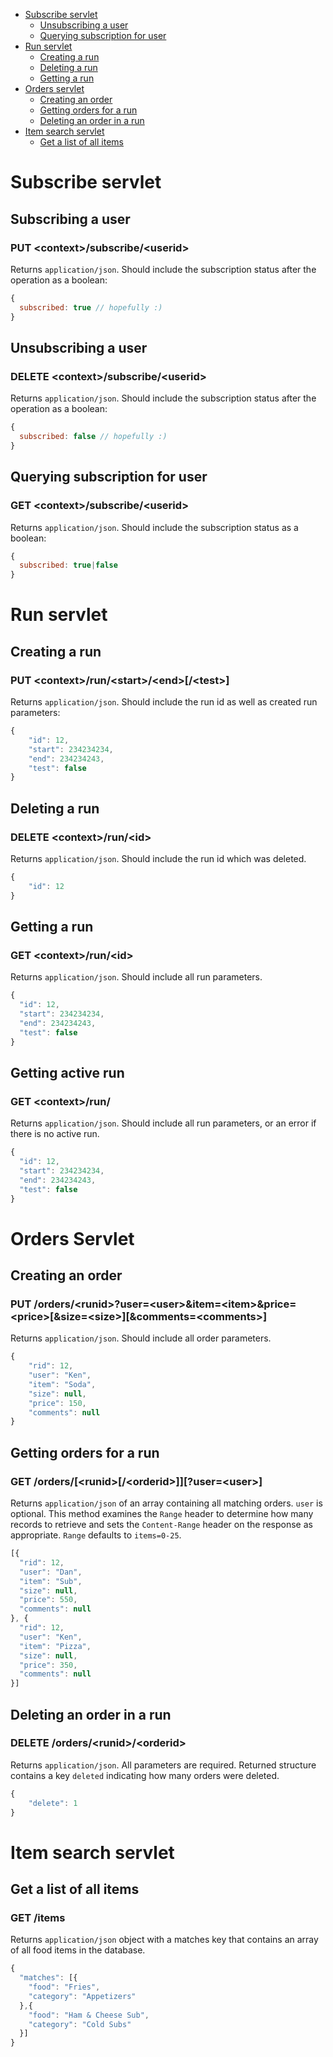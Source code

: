 * [Subscribe servlet](#subscribe-servlet)
    * [Unsubscribing a user](#unsubscribing-a-user)
    * [Querying subscription for user](#querying-subscription-for-user)
* [Run servlet](#run-servlet) 
    * [Creating a run](#creating-a-run)
    * [Deleting a run](#deleting-a-run)
    * [Getting a run](#getting-a-run)
* [Orders servlet](#orders-servlet) 
    * [Creating an order](#creating-an-order)
    * [Getting orders for a run](#getting-orders-for-a-run)
    * [Deleting an order in a run](#deleting-an-order-in-a-run)
* [Item search servlet](#item-search-servlet)
    * [Get a list of all items](#get-a-list-of-all-items)
    
# Subscribe servlet
## Subscribing a user
### PUT &lt;context&gt;/subscribe/&lt;userid&gt;
Returns `application/json`. Should include the subscription status after the operation as a boolean:
```javascript
{
  subscribed: true // hopefully :)
}
```

## Unsubscribing a user
### DELETE &lt;context&gt;/subscribe/&lt;userid&gt;
Returns `application/json`. Should include the subscription status after the operation as a boolean:
```javascript
{
  subscribed: false // hopefully :)
}
```

## Querying subscription for user
### GET &lt;context&gt;/subscribe/&lt;userid&gt;
Returns `application/json`. Should include the subscription status as a boolean:
```javascript
{
  subscribed: true|false
}
```
# Run servlet
## Creating a run
### PUT &lt;context&gt;/run/&lt;start&gt;/&lt;end&gt;[/&lt;test&gt;]
Returns `application/json`. Should include the run id as well as created run parameters:
```javascript
{
	"id": 12,
	"start": 234234234,
	"end": 234234243,
	"test": false
}
```

## Deleting a run
### DELETE &lt;context&gt;/run/&lt;id&gt;
Returns `application/json`. Should include the run id which was deleted.
```javascript
{
	"id": 12
}
```

## Getting a run
### GET &lt;context&gt;/run/&lt;id&gt;
Returns `application/json`. Should include all run parameters.
```javascript
{
  "id": 12,
  "start": 234234234,
  "end": 234234243,
  "test": false
}
```

## Getting active run
### GET &lt;context&gt;/run/
Returns `application/json`. Should include all run parameters, or an error if there is no active run.
```javascript
{
  "id": 12,
  "start": 234234234,
  "end": 234234243,
  "test": false
}
```

# Orders Servlet
## Creating an order
### PUT /orders/&lt;runid&gt;?user=&lt;user&gt;&item=&lt;item&gt;&price=&lt;price&gt;[&size=&lt;size&gt;][&comments=&lt;comments&gt;]
Returns `application/json`. Should include all order parameters.
```javascript
{
	"rid": 12,
	"user": "Ken",
	"item": "Soda",
	"size": null,
	"price": 150,
	"comments": null
}
```
## Getting orders for a run
### GET /orders/[&lt;runid&gt;[/&lt;orderid&gt;]][?user=&lt;user&gt;]
Returns `application/json` of an array containing all matching orders. `user` is optional. This method examines the `Range` header to determine how many records to retrieve and sets the `Content-Range` header on the response as appropriate. `Range` defaults to `items=0-25`.
```javascript
[{
  "rid": 12,
  "user": "Dan",
  "item": "Sub",
  "size": null,
  "price": 550,
  "comments": null
}, {
  "rid": 12,
  "user": "Ken",
  "item": "Pizza",
  "size": null,
  "price": 350,
  "comments": null
}]
```

## Deleting an order in a run
### DELETE /orders/&lt;runid&gt;/&lt;orderid&gt;
Returns `application/json`. All parameters are required. Returned structure contains a key `deleted` indicating how many orders were deleted.
```javascript
{
	"delete": 1
}
```

# Item search servlet
## Get a list of all items
### GET /items
Returns `application/json` object with a matches key that contains an array of all food items in the database.
```javascript
{
  "matches": [{
    "food": "Fries",
    "category": "Appetizers" 
  },{
    "food": "Ham & Cheese Sub",
    "category": "Cold Subs"
  }]
}  
```